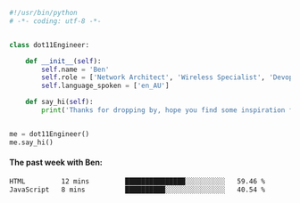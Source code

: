 ```python
#!/usr/bin/python
# -*- coding: utf-8 -*-


class dot11Engineer:

    def __init__(self):
        self.name = 'Ben'
        self.role = ['Network Architect', 'Wireless Specialist', 'Devops Engineer']
        self.language_spoken = ['en_AU']

    def say_hi(self):
        print('Thanks for dropping by, hope you find some inspiration from my work.')


me = dot11Engineer()
me.say_hi()
```

#### The past week with Ben:
<!--START_SECTION:waka-->

```txt
HTML         12 mins         ███████████████░░░░░░░░░░   59.46 %
JavaScript   8 mins          ██████████░░░░░░░░░░░░░░░   40.54 %
```

<!--END_SECTION:waka-->  



